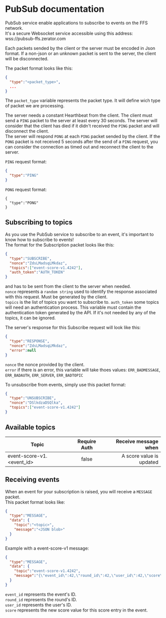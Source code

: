 # PubSub documentation

PubSub service enable applications to subscribe to events on the FFS network.  
It's a secure Websocket service accessible using this address: wss://pubsub-ffs.zerator.com  

Each packets sended by the client or the server must be encoded in Json format. If a non-json or an unknown packet is sent to the server, the client will be disconnected.

The packet format looks like this:  
```json
{
  "type":"<packet_type>",
  ...
}
```

The `packet_type` variable represents the packet type. It will define wich type of packet we are processing.

The server needs a constant Hearthbeat from the client. The client must send a `PING` packet to the server at least every 30 seconds. The server will consider that the client has died if it didn't received the `PING` packet and will disconnect the client.  
The server will respond `PONG` at each `PING` packet sended by the client. If the `PONG` packet is not received 5 seconds after the send of a `PING` request, you can consider the connection as timed out and reconnect the client to the server.

`PING` request format:  
```json
{
  "type":"PING"
}
```

`PONG` request format:
```
{
  "type":"PONG"
}
```

## Subscribing to topics

As you use the PubSub service to subscribe to an event, it's important to know how to subscribe to events!  
The format for the Subscription packet looks like this:  
```json
{
  "type":"SUBSCRIBE",
  "nonce":"ZdsLMadsqLMkdaz",
  "topics":["event-score-v1.4242"],
  "auth_token":"AUTH_TOKEN"
}
```  
and has to be sent from the client to the server when needed.  
`nonce` represents a `random string` used to identify the response associated with this request. Must be generated by the client.  
`topics` is the list of topics you want to subscribe to.
`auth_token` some topics will need an authentication process. This variable must contain the authentication token generated by the API. If it's not needed by any of the topics, it can be ignored.

The server's response for this Subscribe request will look like this:
```json
{
  "type":"RESPONSE",
  "nonce":"ZdsLMadsqLMkdaz",
  "error":null
}
```  
`nonce` the nonce provided by the client.  
`error` if there is an error, this variable will take thoes values: `ERR_BADMESSAGE`, `ERR_BADAUTH`, `ERR_SERVER`, `ERR_BADTOPIC`

To unsubscribe from events, simply use this packet format:  
```json
{
  "type":"UNSUBSCRIBE",
  "nonce":"DSlkdzaDSQlka",
  "topics":["event-score-v1.4242"]
}
```  

## Available topics

| Topic                     | Require Auth  | Receive message when     |
| ------------------------- |:-------------:| ------------------------:|
| event-score-v1.<event_id> | false         | A score value is updated |

 

## Receiving events

When an event for your subscription is raised, you will receive a `MESSAGE` packet.  
This packet format looks like:  
```json
{
  "type":"MESSAGE",
  "data": {
    "topic":"<topic>",
    "message":"<JSON blob>"
  }
}
```

Example with a event-score-v1 message:

```json
{
  "type":"MESSAGE",
  "data": {
    "topic":"event-score-v1.4242",
    "message":"{\"event_id\":42,\"round_id\":42,\"user_id\":42,\"score\":42}"
  }
}
```  
`event_id` represents the event's ID.  
`round_id` represents the round's ID.  
`user_id` represents the user's ID.  
`score` represents the new score value for this score entry in the event.